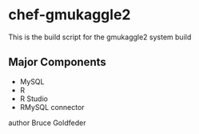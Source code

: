 chef-gmukaggle2
===============

This is the build script for the gmukaggle2 system build

## Major Components


+ MySQL
+ R
+ R Studio
+ RMySQL connector

author Bruce Goldfeder
